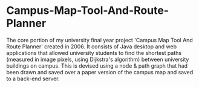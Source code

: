 # Campus-Map-Tool-And-Route-Planner
The core portion of my university final year project 'Campus Map Tool And Route Planner' created in 2006. It consists of Java desktop and web applications that allowed university students to find the shortest paths (measured in image pixels, using Dijkstra's algorithm) between university buildings on campus. This is devised using a node &amp; path graph that had been drawn and saved over a paper version of the campus map and saved to a back-end server.
